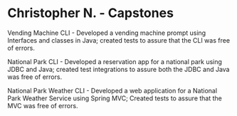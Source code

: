 # Christopher N. - Capstones
Vending Machine CLI - Developed a vending machine prompt using Interfaces and classes in Java; created tests to assure that the CLI was free of errors. 

National Park CLI - Developed a reservation app for a national park using JDBC and Java; created test integrations to assure both the JDBC and Java was free of errors. 

National Park Weather CLI - Developed a web application for a National Park Weather Service using Spring MVC; Created tests to assure that the MVC was free of errors. 
